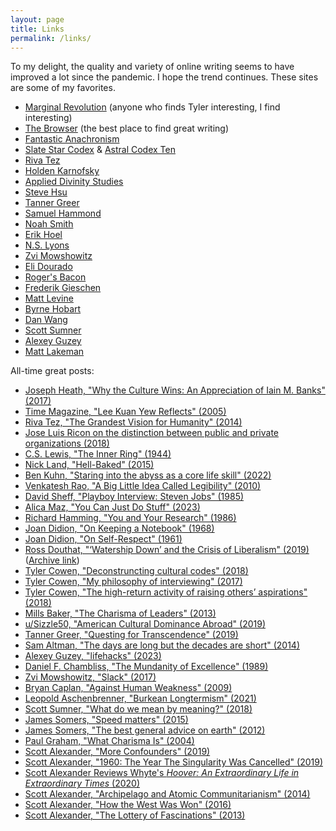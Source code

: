 ```yaml
---
layout: page
title: Links
permalink: /links/
---
```


To my delight, the quality and variety of online writing seems to have improved a lot since the pandemic. I hope the trend continues. These sites are some of my favorites.

* [Marginal Revolution](http://marginalrevolution.com/) (anyone who finds Tyler interesting, I find interesting)
* [The Browser](https://thebrowser.com/) (the best place to find great writing)
* [Fantastic Anachronism](https://fantasticanachronism.com/)
* [Slate Star Codex](http://slatestarcodex.com/) & [Astral Codex Ten](https://astralcodexten.substack.com/archive)
* [Riva Tez](https://www.hardtowrite.com/)
* [Holden Karnofsky](https://www.cold-takes.com/)
* [Applied Divinity Studies](https://applieddivinitystudies.com/)
* [Steve Hsu](https://infoproc.blogspot.com/)
* [Tanner Greer](https://scholars-stage.org/)
* [Samuel Hammond](https://www.secondbest.ca/)
* [Noah Smith](https://www.noahpinion.blog/)
* [Erik Hoel](https://www.theintrinsicperspective.com/archive)
* [N.S. Lyons](https://theupheaval.substack.com/archive)
* [Zvi Mowshowitz](https://thezvi.substack.com/archive)
* [Eli Dourado](https://elidourado.com/archive/)
* [Roger's Bacon](https://www.secretorum.life/archive)
* [Frederik Gieschen](https://neckar.substack.com/archive)
* [Matt Levine](https://www.bloomberg.com/view/topics/money-stuff)
* [Byrne Hobart](https://diff.substack.com/)
* [Dan Wang](https://danwang.co/)
* [Scott Sumner](https://themoneyillusion.com/)
* [Alexey Guzey](https://guzey.com/)
* [Matt Lakeman](https://dormin.org/)

All-time great posts:

- [Joseph Heath, "Why the Culture Wins: An Appreciation of Iain M. Banks" (2017)](https://www.sciphijournal.org/index.php/2017/11/12/why-the-culture-wins-an-appreciation-of-iain-m-banks/)
- [Time Magazine, "Lee Kuan Yew Reflects" (2005)](http://content.time.com/time/subscriber/printout/0,8816,1137705,00.html)
- [Riva Tez, "The Grandest Vision for Humanity" (2014)](https://www.hardtowrite.com/grandestvision/)
- [Jose Luis Ricon on the distinction between public and private organizations (2018)](https://nintil.com/the-crumbling-public-private-distinction) 
- [C.S. Lewis, "The Inner Ring" (1944)](https://www.lewissociety.org/innerring/)
- [Nick Land, "Hell-Baked" (2015)](https://archive.ph/NdGZ4)
- [Ben Kuhn, "Staring into the abyss as a core life skill" (2022)](https://www.benkuhn.net/abyss/)
- [Venkatesh Rao, "A Big Little Idea Called Legibility" (2010)](https://www.ribbonfarm.com/2010/07/26/a-big-little-idea-called-legibility/)
- [David Sheff, "Playboy Interview: Steven Jobs" (1985)](https://allaboutstevejobs.com/verbatim/interviews/playboy_1985)
- [Alica Maz, "You Can Just Do Stuff" (2023)](https://alicemaz.substack.com/p/you-can-just-do-stuff)
- [Richard Hamming, "You and Your Research" (1986)](https://www.cs.virginia.edu/~robins/YouAndYourResearch.html)
- [Joan Didion, "On Keeping a Notebook" (1968)](https://accessinghigherground.org/handouts2013/HTCTU%20Alt%20Format%20Manuals/Processing%20PDF%20Sample%20Files/00%20On%20Keeping%20a%20Notebook.pdf)
- [Joan Didion, "On Self-Respect" (1961)](https://www.vogue.com/article/joan-didion-self-respect-essay-1961)
- [Ross Douthat, "‘Watership Down’ and the Crisis of Liberalism" (2019)](https://www.nytimes.com/2019/10/22/opinion/watership-down-liberalism.html) ([Archive link](https://web.archive.org/web/20191022102037/https://www.nytimes.com/2019/10/22/opinion/watership-down-liberalism.html))
- [Tyler Cowen, "Deconstruncting cultural codes" (2018)](https://marginalrevolution.com/marginalrevolution/2018/12/deconstructing-cultural-codes.html)
- [Tyler Cowen, "My philosophy of interviewing" (2017)](https://marginalrevolution.com/marginalrevolution/2017/09/my-philosophy-of-interviewing.html)
- [Tyler Cowen, "The high-return activity of raising others’ aspirations" (2018)](https://marginalrevolution.com/marginalrevolution/2018/10/high-return-activity-raising-others-aspirations.html)
- [Mills Baker, "The Charisma of Leaders" (2013)](https://metaismurder.com/post/44155254813/the-charisma-of-leaders)
- [u/Sizzle50, "American Cultural Dominance Abroad" (2019)](https://www.reddit.com/r/TheMotte/comments/bheycc/american_cultural_dominance_abroad/)
- [Tanner Greer, "Questing for Transcendence" (2019)](https://scholars-stage.blogspot.com/2019/04/on-quests-for-transcendence.html)
- [Sam Altman, "The days are long but the decades are short" (2014)](https://blog.samaltman.com/the-days-are-long-but-the-decades-are-short)
- [Alexey Guzey, "lifehacks" (2023)](https://guzey.com/lifehacks/)
- [Daniel F. Chambliss, "The Mundanity of Excellence" (1989)](https://fermatslibrary.com/s/the-mundanity-of-excellence-an-ethnographic-report-on-stratification-and-olympic-swimmers)
- [Zvi Mowshowitz, "Slack" (2017)](https://thezvi.wordpress.com/2017/09/30/slack/)
- [Bryan Caplan, "Against Human Weakness" (2009)](https://www.econlib.org/archives/2009/09/against_human_w.html)
- [Leopold Aschenbrenner, "Burkean Longtermism" (2021)](https://www.forourposterity.com/burkean-longtermism/)
- [Scott Sumner, "What do we mean by meaning?" (2018)](https://www.themoneyillusion.com/)
- [James Somers, "Speed matters" (2015)](https://jsomers.net/blog/speed-matters)
- [James Somers, "The best general advice on earth" (2012)](https://jsomers.net/blog/william-james-advice)
- [Paul Graham, "What Charisma Is" (2004)](http://www.paulgraham.com/recharisma.html)
- [Scott Alexander, "More Confounders" (2019)](https://slatestarcodex.com/2019/06/24/you-need-more-confounders/)
- [Scott Alexander, "1960: The Year The Singularity Was Cancelled" (2019)](https://slatestarcodex.com/2019/04/22/1960-the-year-the-singularity-was-cancelled/)
- [Scott Alexander Reviews Whyte's _Hoover: An Extraordinary Life in Extraordinary Times_ (2020)](https://slatestarcodex.com/2020/03/17/book-review-hoover/)
- [Scott Alexander, "Archipelago and Atomic Communitarianism" (2014)](https://slatestarcodex.com/2014/06/07/archipelago-and-atomic-communitarianism)
- [Scott Alexander, "How the West Was Won" (2016)](https://slatestarcodex.com/2016/07/25/how-the-west-was-won/)
- [Scott Alexander, "The Lottery of Fascinations" (2013)](https://slatestarcodex.com/2013/06/30/the-lottery-of-fascinations/)



  
